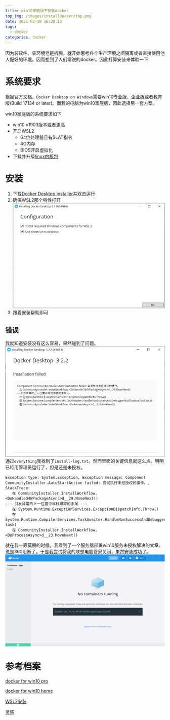 ```yaml
---
title: win10家庭版下安装docker
top_img: /images/installDocker/top.png
date: 2021-03-18 16:20:13
tags:
  - docker
categories: docker
---
```



因为装软件、装环境老是折腾，就开始思考各个生产环境之间隔离或者直接使用他人配好的环境。因而想到了人们常说的docker。因此打算安装来体验一下
<!--more-->

# 系统要求
根据官方文档，`Docker Desktop on Windows`需要win10专业版、企业版或者教育版(Build 17134 or later)。而我的电脑为win10家庭版，因此选择另一套方案。

win10家庭版的系统要求如下

- win10 v1903版本或者更高 
- 开启WSL2
    - 64位处理器且有SLAT指令
    - 4G内存
    - BIOS开启虚拟化
- 下载并升级[linux内核包](https://docs.microsoft.com/zh-cn/windows/wsl/install-win10#step-4---download-the-linux-kernel-update-package)

# 安装
1. 下载[Docker Desktop Installer](https://desktop.docker.com/win/stable/Docker%20Desktop%20Installer.exe)并双击运行
2. 确保WSL2那个特性打开
    ![enable WSL2](/images/installDocker/dockerInstallerConfig.png)
3. 跟着安装帮助即可

## 错误
我就知道安装没有这么容易，果然碰到了问题。
![error](/images/installDocker/error.png)
通过`everything`我找到了`install-log.txt`。然而里面的关键信息就这么点。明明已经用管理员运行了，但是还是未授权。
```log
Exception type: System.Exception, Exception message: Component CommunityInstaller.AutoStartAction failed: 尝试执行未经授权的操作。, StackTrace:
   在 CommunityInstaller.InstallWorkflow.<DoHandleD4WPackageAsync>d__29.MoveNext()
--- 引发异常的上一位置中堆栈跟踪的末尾 ---
   在 System.Runtime.ExceptionServices.ExceptionDispatchInfo.Throw()
   在 System.Runtime.CompilerServices.TaskAwaiter.HandleNonSuccessAndDebuggerNotification(Task task)
   在 CommunityInstaller.InstallWorkflow.<DoProcessAsync>d__23.MoveNext()
```
就在我一筹莫展的时候，我看到了一个服务器部署win10服务未授权解决的文章，说是360阻断了。于是我尝试将我的联想电脑管家关闭，果然安装成功了。
![docker](/images/installDocker/docker.png)

# 参考档案
[docker for win10 pro](https://docs.docker.com/docker-for-windows/install/)

[docker for win10 home](https://docs.docker.com/docker-for-windows/install-windows-home/)

[WSL2安装](https://qianxu.run/2020/10/23/upgradeWSL2/)

[灵感](https://blog.csdn.net/qq736150416/article/details/80137675)